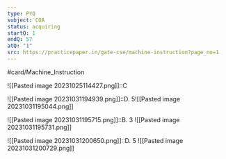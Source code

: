 ```yaml
---
type: PYQ
subject: COA
status: acquiring
startQ: 1
endQ: 57
atQ: "1"
src: https://practicepaper.in/gate-cse/machine-instruction?page_no=1
---
```

#card/Machine_Instruction

![[Pasted image 20231025114427.png]]::C <!--SR:!2023-11-05,4,270-->


![[Pasted image 20231031194939.png]]::D. 5![[Pasted image 20231031195044.png]] <!--SR:!2023-11-05,4,270-->

![[Pasted image 20231031195715.png]]::B. 3 ![[Pasted image 20231031195731.png]] <!--SR:!2023-11-05,4,270-->

![[Pasted image 20231031200650.png]]::D. 5 ![[Pasted image 20231031200729.png]] <!--SR:!2023-11-05,4,270-->

